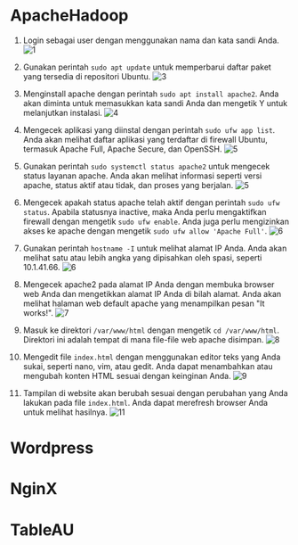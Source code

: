 # ApacheHadoop
1. Login sebagai user dengan menggunakan nama dan kata sandi Anda. ![1](https://github.com/almirah7090/ApacheHadoop-Wordpress-NginX-TableAU/assets/150506744/f0d907e5-db98-4c70-92a1-da862ce5e60d)
2. Gunakan perintah `sudo apt update` untuk memperbarui daftar paket yang tersedia di repositori Ubuntu. ![3](https://github.com/almirah7090/ApacheHadoop-Wordpress-NginX-TableAU/assets/150506744/99af6b3a-11a7-4354-a047-c6bec274d06a)


3. Menginstall apache dengan perintah `sudo apt install apache2`. Anda akan diminta untuk memasukkan kata sandi Anda dan mengetik Y untuk melanjutkan instalasi. ![4](https://github.com/almirah7090/ApacheHadoop-Wordpress-NginX-TableAU/assets/150506744/2ff0d402-9389-4b6d-8fd9-2c63b19fe77c)

4. Mengecek aplikasi yang diinstal dengan perintah `sudo ufw app list`. Anda akan melihat daftar aplikasi yang terdaftar di firewall Ubuntu, termasuk Apache Full, Apache Secure, dan OpenSSH. ![5](https://github.com/almirah7090/ApacheHadoop-Wordpress-NginX-TableAU/assets/150506744/5e2066d8-8309-4727-b997-0db13d560ff7)

5. Gunakan perintah `sudo systemctl status apache2` untuk mengecek status layanan apache. Anda akan melihat informasi seperti versi apache, status aktif atau tidak, dan proses yang berjalan. ![5](https://github.com/almirah7090/ApacheHadoop-Wordpress-NginX-TableAU/assets/150506744/1adeb20f-a215-4657-b260-d199d55d8b8a)

6. Mengecek apakah status apache telah aktif dengan perintah `sudo ufw status`. Apabila statusnya inactive, maka Anda perlu mengaktifkan firewall dengan mengetik `sudo ufw enable`. Anda juga perlu mengizinkan akses ke apache dengan mengetik `sudo ufw allow 'Apache Full'`. ![6](https://github.com/almirah7090/ApacheHadoop-Wordpress-NginX-TableAU/assets/150506744/57bc796d-dc7c-4441-8c5f-1b71a55ae9c5)

7. Gunakan perintah `hostname -I` untuk melihat alamat IP Anda. Anda akan melihat satu atau lebih angka yang dipisahkan oleh spasi, seperti 10.1.41.66. ![6](https://github.com/almirah7090/ApacheHadoop-Wordpress-NginX-TableAU/assets/150506744/9008094f-3e9e-4748-8ab2-ded197e7c19b)

8. Mengecek apache2 pada alamat IP Anda dengan membuka browser web Anda dan mengetikkan alamat IP Anda di bilah alamat. Anda akan melihat halaman web default apache yang menampilkan pesan "It works!". ![7](https://github.com/almirah7090/ApacheHadoop-Wordpress-NginX-TableAU/assets/150506744/75501c51-1566-457f-894e-cc53a6578917)

9. Masuk ke direktori `/var/www/html` dengan mengetik `cd /var/www/html`. Direktori ini adalah tempat di mana file-file web apache disimpan. ![8](https://github.com/almirah7090/ApacheHadoop-Wordpress-NginX-TableAU/assets/150506744/87f1c490-2278-4382-b815-8a8a957e8adc)

10. Mengedit file `index.html` dengan menggunakan editor teks yang Anda sukai, seperti nano, vim, atau gedit. Anda dapat menambahkan atau mengubah konten HTML sesuai dengan keinginan Anda. ![9](https://github.com/almirah7090/ApacheHadoop-Wordpress-NginX-TableAU/assets/150506744/628e9cfd-a0ad-4f6c-b3f5-8d056511eef5)

11. Tampilan di website akan berubah sesuai dengan perubahan yang Anda lakukan pada file `index.html`. Anda dapat merefresh browser Anda untuk melihat hasilnya. ![11](https://github.com/almirah7090/ApacheHadoop-Wordpress-NginX-TableAU/assets/150506744/5f9ff4bb-8739-4891-9982-fe896a3c5030)

# Wordpress
# NginX
# TableAU
